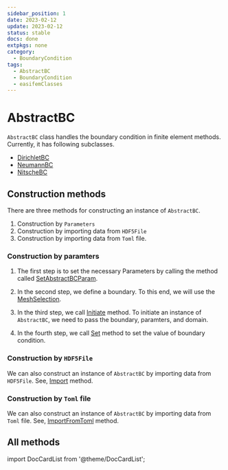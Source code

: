 ```yaml
---
sidebar_position: 1
date: 2023-02-12
update: 2023-02-12
status: stable
docs: done
extpkgs: none
category:
  - BoundaryCondition
tags:
  - AbstractBC
  - BoundaryCondition
  - easifemClasses
---
```


# AbstractBC

`AbstractBC` class handles the boundary condition in finite element methods. Currently, it has following subclasses.

- [DirichletBC](/docs-api/DirichletBC)
- [NeumannBC](/docs-api/NeumannBC)
- [NitscheBC](/docs-api/NitscheBC)

## Construction methods

There are three methods for constructing an instance of `AbstractBC`.

1. Construction by `Parameters`
2. Construction by importing data from `HDF5File`
3. Construction by importing data from `Toml` file.

### Construction by paramters

1. The first step is to set the necessary Parameters by calling the method called [SetAbstractBCParam](/docs-api/AbstractBC/SetAbstractBCParam).

2. In the second step, we define a boundary. To this end, we will use the [MeshSelection](/docs-api/MeshSelection).

3. In the third step, we call [Initiate](/docs-api/AbstractBC/Initiate) method. To initiate an instance of `AbstractBC`, we need to pass the boundary, paramters, and domain.

4. In the fourth step, we call [Set](/docs-api/AbstractBC/Set) method to set the value of boundary condition.

### Construction by `HDF5File`

We can also construct an instance of `AbstractBC` by importing data from `HDF5File`. See, [Import](/docs-api/AbstractBC/Import) method.

### Construction by `Toml` file

We can also construct an instance of `AbstractBC` by importing data from `Toml` file. See, [ImportFromToml](/docs-api/AbstractBC/ImportFromToml) method.

## All methods

import DocCardList from '@theme/DocCardList';

<DocCardList />
